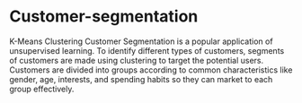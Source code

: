 # Customer-segmentation
K-Means Clustering
Customer Segmentation is a popular application of unsupervised learning. To identify different types of customers, segments of customers are made using clustering to target the potential users. Customers are divided into groups according to common characteristics like gender, age, interests, and spending habits so they can market to each group effectively.
